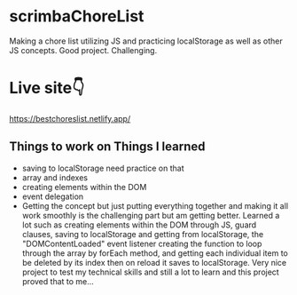 # scrimbaChoreList
Making a chore list utilizing JS and practicing localStorage as well as other JS concepts. Good project. Challenging.

# Live site👇
https://bestchoreslist.netlify.app/
 
 <h2>Things to work on Things I learned</h2>
 <ul>
  <li>saving to localStorage need practice on that</li>
 <li>array and indexes</li>
<li>creating elements within the DOM</li>
<li>event delegation</li>
<li>Getting the concept but just putting everything together and making it all work smoothly is the challenging part but am getting better. Learned a lot such as creating elements within the DOM through JS, guard clauses, saving to localStorage and getting from localStorage, the "DOMContentLoaded" event listener creating the function to loop through the array by forEach method, and getting each individual item to be deleted by its index then on reload it saves to localStorage. Very nice project to test my technical skills and still a lot to learn and this project proved that to me...</li>
</ul>
